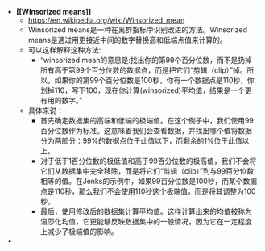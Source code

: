 - **[[Winsorized means]]**
	- https://en.wikipedia.org/wiki/Winsorized_mean
	- Winsorized means是一种在离群指标中识别改进的方法。Winsorized means是通过用更接近中间的数字替换高和低端点值来计算的。
	- 可以这样解释这种方法:
		- “winsorized mean的意思是:找出你的第99个百分位数，而不是扔掉所有高于第99个百分位数的数据点，而是把它们“剪辑（clip）”掉。所以，如果你的第99个百分位数是100秒，你有一个数据点是110秒，你划掉110，写下100，现在你计算(winsorized)平均值，结果是一个更有用的数字。”
	- 具体来说：
		- 首先确定数据集的高端和低端的极端值。在这个例子中，我们使用99百分位数作为标准。这意味着我们会查看数据，并找出哪个值将数据分为两部分：99%的数据点位于此值以下，而剩余的1%位于此值以上。
		- 对于低于1百分位数的极低值和高于99百分位数的极高值，我们不会将它们从数据集中完全移除，而是将它们“剪辑（clip）”到与99百分位数相等的值。在Jenks的示例中，如果99百分位数是100秒，而某个数据点是110秒，那么我们不会使用110秒这个极端值，而是将其调整为100秒。
		- 最后，使用修改后的数据集计算平均值。这样计算出来的均值被称为温莎化均值，它更能够反映数据集中的一般情况，因为它在一定程度上减少了极端值的影响。
-